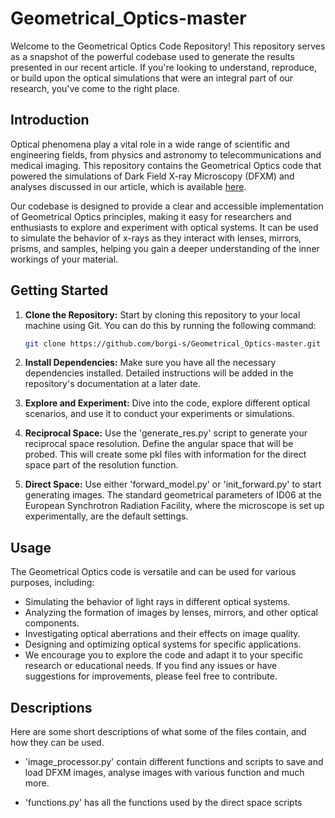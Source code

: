 # Geometrical_Optics-master

Welcome to the Geometrical Optics Code Repository! This repository serves as a snapshot of the powerful codebase used to generate the results presented in our recent article. If you're looking to understand, reproduce, or build upon the optical simulations that were an integral part of our research, you've come to the right place.

## Introduction
Optical phenomena play a vital role in a wide range of scientific and engineering fields, from physics and astronomy to telecommunications and medical imaging. This repository contains the Geometrical Optics code that powered the simulations of Dark Field X-ray Microscopy (DFXM) and analyses discussed in our article, which is available [here](link-to-article).

Our codebase is designed to provide a clear and accessible implementation of Geometrical Optics principles, making it easy for researchers and enthusiasts to explore and experiment with optical systems. It can be used to simulate the behavior of x-rays as they interact with lenses, mirrors, prisms, and samples, helping you gain a deeper understanding of the inner workings of your material.

## Getting Started

1. **Clone the Repository:** Start by cloning this repository to your local machine using Git. You can do this by running the following command:

   ```bash
   git clone https://github.com/borgi-s/Geometrical_Optics-master.git
2. **Install Dependencies:** Make sure you have all the necessary dependencies installed. Detailed instructions will be added in the repository's documentation at a later date.

3. **Explore and Experiment:** Dive into the code, explore different optical scenarios, and use it to conduct your experiments or simulations.

4. **Reciprocal Space:** Use the 'generate_res.py' script to generate your reciprocal space resolution. Define the angular space that will be probed. This will create some pkl files with information for the direct space part of the resolution function.

5. **Direct Space:** Use either 'forward_model.py' or 'init_forward.py' to start generating images. The standard geometrical parameters of ID06 at the European Synchrotron Radiation Facility, where the microscope is set up experimentally, are the default settings.

## Usage
The Geometrical Optics code is versatile and can be used for various purposes, including:

- Simulating the behavior of light rays in different optical systems.
- Analyzing the formation of images by lenses, mirrors, and other optical components.
- Investigating optical aberrations and their effects on image quality.
- Designing and optimizing optical systems for specific applications.
- We encourage you to explore the code and adapt it to your specific research or educational needs. If you find any issues or have suggestions for improvements, please feel free to contribute.

## Descriptions

Here are some short descriptions of what some of the files contain, and how they can be used.

- 'image_processor.py' contain different functions and scripts to save and load DFXM images, analyse images with various function and much more.

- 'functions.py' has all the functions used by the direct space scripts
